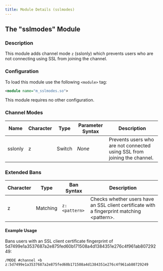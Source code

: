 ```yaml
---
title: Module Details (sslmodes)
---
```


## The "sslmodes" Module

### Description

This module adds channel mode `z` (sslonly) which prevents users who are not connecting using SSL from joining the channel.

### Configuration

To load this module use the following `<module>` tag:

```xml
<module name="m_sslmodes.so">
```

This module requires no other configuration.

### Channel Modes

Name    | Character | Type   | Parameter Syntax | Description
------- | --------- | ------ | ---------------- | -----------
sslonly | z         | Switch | *None*           | Prevents users who are not connected using SSL from joining the channel.

### Extended Bans

Character | Type     | Ban Syntax    | Description
--------- | -------- | ------------- | -----------
z         | Matching | `z:<pattern>` | Checks whether users have an SSL client certificate with a fingerprint matching &lt;pattern&gt;.

#### Example Usage

Bans users with an SSL client certificate fingerprint of 5d7499e1a3537687a2e875fed60b171508a4d1384351e276c4f961ab80729249:

```plaintext
/MODE #channel +b z:5d7499e1a3537687a2e875fed60b171508a4d1384351e276c4f961ab80729249
```
